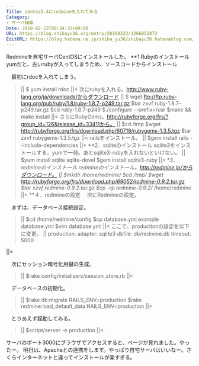 ```yaml
---
Title: centos5.4にredmineを入れてみる
Category:
- サーバ構築
Date: 2010-02-23T00:34:32+09:00
URL: https://blog.shibayu36.org/entry/20100223/1266852872
EditURL: https://blog.hatena.ne.jp/shiba_yu36/shibayu36.hatenablog.com/atom/entry/12704591929888039271
---
```



Redmineを自宅サーバCentOSにインストールした。
**1.Rubyのインストール
yumだと、古いrubyが入ってしまうため、ソースコードからインストール

　最初にrdocを入れてしまう。
>||
$ yum install rdoc
||<
次にrubyを入れる。http://www.ruby-lang.org/ja/downloads/からダウンロード
>||
$ wget ftp://ftp.ruby-lang.org/pub/ruby/1.8/ruby-1.8.7-p249.tar.gz
$tar zxvf ruby-1.8.7-p249.tar.gz
$cd ruby-1.8.7-p249
$./configure --prefix=/usr
$make && make install
||<
さらにRubyGems。http://rubyforge.org/frs/?group_id=126&release_id=33411から。
>||
$cd /tmp
$wget http://rubyforge.org/frs/download.php/60718/rubygems-1.3.5.tgz
$tar zxvf rubygems-1.3.5.tgz
||<
railsをインストール。
>||
$gem install rails --include-dependencies
||<
**2．sqliteのインストール
sqlite3をインストールする。yumで一発。あとsqlite3-rubyを入れないといけない。
>||
$yum install sqlite sqlite-devel
$gem install sqlite3-ruby
||<
**3．redmineのインストール
redmineのインストール。http://redmine.jp/からダウンロード。
>||
$mkdir /home/redmine/
$cd /tmp/
$wget http://rubyforge.org/frs/download.php/69052/redmine-0.9.2.tar.gz
$tar xzvf redmine-0.9.2.tar.gz
$cp -rp redmine-0.9.2/* /home/redmine
||<
**４．redmineの設定
　次にRedmineの設定。

　まずは、データベース接続設定。
>||
$cd /home/redmine/config
$cp database.yml.example database.yml
$vim database.yml
||<
ここで、productionの設定を以下に変更。
>||
production:
  adapter: sqlite3
  dbfile: db/redmine.db
  timeout: 5000</blockquote>
||<

　次にセッション暗号化用鍵の生成。
>||
$rake config/initializers/session_store.rb
||<

　データベースの初期化。
>||
$rake db:migrate RAILS_ENV=production
$rake redmine:load_default_data RAILS_ENV=production
||<

　とりあえず起動してみる。
>||
$script/server -e production
||<

サーバのポート3000にブラウザでアクセスすると、ページが見れました。やったー。
明日は、Apacheとの連携をします。やっぱり自宅サーバはいいなー。さくらインターネットと違ってインストールが楽すぎる。
